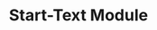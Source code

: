 ---
layout: default
title: Start-Text Module
nav_order: 11
parent: Core Modules
# grand_parent: Modules
---